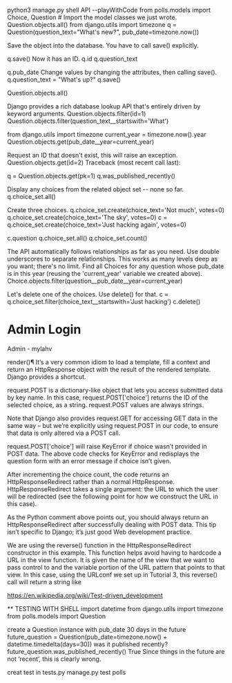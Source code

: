 
<!-- Procedure Shell -->
python3 manage.py shell API --playWithCode
from polls.models import Choice, Question  # Import the model classes we just wrote.
Question.objects.all()
from django.utils import timezone
q = Question(question_text="What's new?", pub_date=timezone.now())

Save the object into the database. You have to call save() explicitly.


q.save()
Now it has an ID.
q.id
q.question_text

q.pub_date
Change values by changing the attributes, then calling save().
q.question_text = "What's up?"
q.save()

Question.objects.all()

Django provides a rich database lookup API that's entirely driven by
keyword arguments.
Question.objects.filter(id=1)
Question.objects.filter(question_text__startswith='What')

from django.utils import timezone
current_year = timezone.now().year
Question.objects.get(pub_date__year=current_year)

Request an ID that doesn't exist, this will raise an exception.
Question.objects.get(id=2)
Traceback (most recent call last):

q = Question.objects.get(pk=1)
q.was_published_recently()

Display any choices from the related object set -- none so far.
q.choice_set.all()

Create three choices.
q.choice_set.create(choice_text='Not much', votes=0)
q.choice_set.create(choice_text='The sky', votes=0)
c = q.choice_set.create(choice_text='Just hacking again', votes=0)

c.question
q.choice_set.all()
q.choice_set.count()

The API automatically follows relationships as far as you need.
Use double underscores to separate relationships.
This works as many levels deep as you want; there's no limit.
Find all Choices for any question whose pub_date is in this year
(reusing the 'current_year' variable we created above).
Choice.objects.filter(question__pub_date__year=current_year)

Let's delete one of the choices. Use delete() for that.
c = q.choice_set.filter(choice_text__startswith='Just hacking')
c.delete()

# Admin Login

Admin - mylahv

render()¶
It’s a very common idiom to load a template, fill a context and return an HttpResponse object with the result of the rendered template. Django provides a shortcut.

request.POST is a dictionary-like object that lets you access submitted data by key name. In this case, request.POST['choice'] returns the ID of the selected choice, as a string. request.POST values are always strings.

Note that Django also provides request.GET for accessing GET data in the same way – but we’re explicitly using request.POST in our code, to ensure that data is only altered via a POST call.

request.POST['choice'] will raise KeyError if choice wasn’t provided in POST data. The above code checks for KeyError and redisplays the question form with an error message if choice isn’t given.

After incrementing the choice count, the code returns an HttpResponseRedirect rather than a normal HttpResponse. HttpResponseRedirect takes a single argument: the URL to which the user will be redirected (see the following point for how we construct the URL in this case).

As the Python comment above points out, you should always return an HttpResponseRedirect after successfully dealing with POST data. This tip isn’t specific to Django; it’s just good Web development practice.

We are using the reverse() function in the HttpResponseRedirect constructor in this example. This function helps avoid having to hardcode a URL in the view function. It is given the name of the view that we want to pass control to and the variable portion of the URL pattern that points to that view. In this case, using the URLconf we set up in Tutorial 3, this reverse() call will return a string like

https://en.wikipedia.org/wiki/Test-driven_development

** TESTING WITH SHELL
import datetime
from django.utils import timezone
from polls.models import Question

create a Question instance with pub_date 30 days in the future
future_question = Question(pub_date=timezone.now() + datetime.timedelta(days=30))
was it published recently?
future_question.was_published_recently()
True
Since things in the future are not ‘recent’, this is clearly wrong.

creat test in tests.py
manage.py test polls 